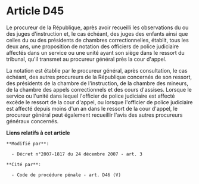 # Article D45

Le procureur de la République, après avoir recueilli les observations du ou des juges d'instruction et, le cas échéant, des
juges des enfants ainsi que celles du ou des présidents de chambres correctionnelles, établit, tous les deux ans, une
proposition de notation des officiers de police judiciaire affectés dans un service ou une unité ayant son siège dans le
ressort du tribunal, qu'il transmet au procureur général près la cour d'appel.

La notation est établie par le procureur général, après consultation, le cas échéant, des autres procureurs de la République
concernés de son ressort, des présidents de la chambre de l'instruction, de la chambre des mineurs, de la chambre des appels
correctionnels et des cours d'assises. Lorsque le service ou l'unité dans lequel l'officier de police judiciaire est affecté
excède le ressort de la cour d'appel, ou lorsque l'officier de police judiciaire est affecté depuis moins d'un an dans le
ressort de la cour d'appel, le procureur général peut également recueillir l'avis des autres procureurs généraux concernés.

**Liens relatifs à cet article**

	**Modifié par**:

	  - Décret n°2007-1817 du 24 décembre 2007 - art. 3

	**Cité par**:

	  - Code de procédure pénale - art. D46 (V)
